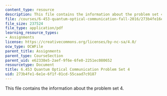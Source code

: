 ```yaml
---
content_type: resource
description: This file contains the information about the problem set 4.
file: /courses/6-453-quantum-optical-communication-fall-2016/273b4fe16e1e6f1f01cd55caad7c9187_MIT6_453F16_ps4.pdf
file_size: 237524
file_type: application/pdf
learning_resource_types:
- Assignments
license: https://creativecommons.org/licenses/by-nc-sa/4.0/
ocw_type: OCWFile
parent_title: Assignments
parent_type: CourseSection
parent_uid: e62338e5-2aef-9f6e-6fe0-2251ec080652
resourcetype: Document
title: 6.453 Quantum Optical Communication Problem Set 4
uid: 273b4fe1-6e1e-6f1f-01cd-55caad7c9187
---
```

This file contains the information about the problem set 4.